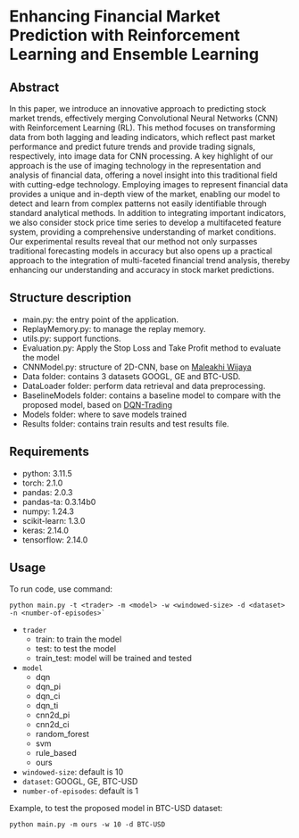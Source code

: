 # Enhancing Financial Market Prediction with Reinforcement Learning and Ensemble Learning
## Abstract 
In this paper, we introduce an innovative approach to predicting stock market trends, effectively merging Convolutional Neural Networks (CNN) with Reinforcement Learning (RL). This method focuses on transforming data from both lagging and leading indicators, which reflect past market performance and predict future trends and provide trading signals, respectively, into image data for CNN processing. A key highlight of our approach is the use of imaging technology in the representation and analysis of financial data, offering a novel insight into this traditional field with cutting-edge technology. Employing images to represent financial data provides a unique and in-depth view of the market, enabling our model to detect and learn from complex patterns not easily identifiable through standard analytical methods. In addition to integrating important indicators, we also consider stock price time series to develop a multifaceted feature system, providing a comprehensive understanding of market conditions. Our experimental results reveal that our method not only surpasses traditional forecasting models in accuracy but also opens up a practical approach to the integration of multi-faceted financial trend analysis, thereby enhancing our understanding and accuracy in stock market predictions.

## Structure description
* main.py: the entry point of the application.
* ReplayMemory.py: to manage the replay memory.
* utils.py: support functions.
* Evaluation.py: Apply the Stop Loss and Take Profit method to evaluate the model
* CNNModel.py: structure of 2D-CNN, base on [Maleakhi Wijaya](https://github.com/maleakhiw/stock-prediction)
* Data folder: contains 3 datasets GOOGL, GE and BTC-USD.
* DataLoader folder: perform data retrieval and data preprocessing.
* BaselineModels folder: contains a baseline model to compare with the proposed model, based on [DQN-Trading](https://github.com/MehranTaghian/DQN-Trading)
* Models folder: where to save models trained
* Results folder: contains train results and test results file.


## Requirements
* python: 3.11.5
* torch: 2.1.0
* pandas: 2.0.3
* pandas-ta: 0.3.14b0
* numpy: 1.24.3
* scikit-learn: 1.3.0
* keras: 2.14.0
* tensorflow: 2.14.0

## Usage
To run code, use command:
```shell
python main.py -t <trader> -m <model> -w <windowed-size> -d <dataset> -n <number-of-episodes>`
```
* `trader`
  * train: to train the model 
  * test: to test the model
  * train_test: model will be trained and tested
* `model`
  * dqn
  * dqn_pi
  * dqn_ci
  * dqn_ti
  * cnn2d_pi
  * cnn2d_ci
  * random_forest
  * svm
  * rule_based
  * ours
* `windowed-size`: default is 10
* `dataset`: GOOGL, GE, BTC-USD
* `number-of-episodes`: default is 1

Example, to test the proposed model in BTC-USD dataset:
```shell
python main.py -m ours -w 10 -d BTC-USD
```
